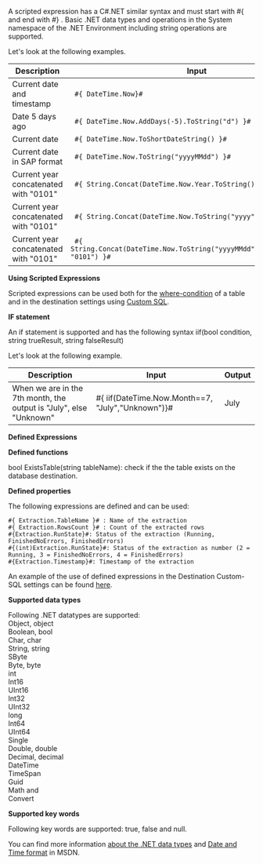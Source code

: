 A scripted expression has a C#.NET similar syntax and must start with #{ and end with #} .
Basic .NET data types and operations in the System namespace of the .NET Environment including string operations are supported. 

Let's look at the following examples. 

| Description                           | Input                                                                         | Output              |
|---------------------------------------|-------------------------------------------------------------------------------|---------------------|
| Current date and timestamp            |``` #{ DateTime.Now}#```                                                             | 23.07.2013 10:17:37 |
| Date 5 days ago                       |``` #{ DateTime.Now.AddDays(-5).ToString("d") }#```                                  | 18.07.2013          |
| Current date                          |``` #{ DateTime.Now.ToShortDateString() }#```                                        | 23.07.2013          |
| Current date in SAP format            |``` #{ DateTime.Now.ToString("yyyyMMdd") }#```                                       | 20130723            |
| Current year concatenated with "0101" |``` #{ String.Concat(DateTime.Now.Year.ToString(), "0101") }#```                     | 20130101            |
| Current year concatenated with "0101" |``` #{ String.Concat(DateTime.Now.ToString("yyyy"), "0101") }#```                    | 20130101            |
| Current year concatenated with "0101" |``` #{ String.Concat(DateTime.Now.ToString("yyyyMMdd").Substring(0,4), "0101") }#``` | 20130101            |

**Using Scripted Expressions**

Scripted expressions can be used both for the [where-condition](../table/where-clause) of a table and in the destination settings using [Custom SQL](../xu-destinations/microsoft-sql-server/sql-server-custom-sql).

**IF statement** 

An if statement is supported and has the following syntax iif(bool condition, string trueResult, string falseResult)  

Let's look at the following example. 

| Description                                                        | Input                                             | Output |
|--------------------------------------------------------------------|---------------------------------------------------|--------|
| When we are in the 7th month, the output is "July", else "Unknown" | #{ iif(DateTime.Now.Month==7, "July","Unknown")}# | July   |

**Defined Expressions** 

**Defined functions**

bool ExistsTable(string tableName): check if the the table exists on the database destination. 

**Defined properties** 

The following expressions are defined and can be used: 
```
#{ Extraction.TableName }# : Name of the extraction
#{ Extraction.RowsCount }# : Count of the extracted rows
#{Extraction.RunState}#: Status of the extraction (Running, FinishedNoErrors, FinishedErrors)
#{(int)Extraction.RunState}#: Status of the extraction as number (2 = Running, 3 = FinishedNoErrors, 4 = FinishedErrors)
#{Extraction.Timestamp}#: Timestamp of the extraction 
```

An example of the use of defined expressions in the Destination Custom-SQL settings can be found [here](../xu-destinations/microsoft-sql-server/sql-server-custom-sql).
 

**Supported data types**

Following .NET datatypes are supported:<br>
Object, object<br>
Boolean, bool<br>
Char, char<br>
String, string<br>
SByte<br>
Byte, byte<br>
int<br>
Int16<br>
UInt16<br>
Int32<br>
UInt32<br>
long<br>
Int64<br>
UInt64<br>
Single<br>
Double, double<br>
Decimal, decimal<br>
DateTime<br>
TimeSpan<br>
Guid<br>
Math and<br>
Convert<br>

**Supported key words** 

Following key words are supported: 
true, false and null.

You can find more information [about the .NET data types](http://msdn.microsoft.com/en-us/library/System%28v=vs.90%29.aspx) and [Date and Time format](https://docs.microsoft.com/en-us/dotnet/standard/base-types/custom-date-and-time-format-strings) in MSDN.



